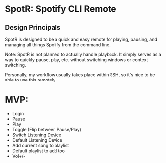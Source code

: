 # SpotR: Spotify CLI Remote

## Design Principals

SpotR is designed to be a quick and easy remote for playing, pausing, and managing all things Spotify from the command line. 

Note: SpotR is not planned to actually handle playback. It simply serves as a way to quickly pause, play, etc. without switching windows or context switching.

Personally, my workflow usually takes place within SSH, so it's nice to be able to use this remotely.

# MVP:

- Login
- Pause
- Play
- Toggle (Flip between Pause/Play)
- Switch Listening Device
- Default Listening Device
- Add current song to playlist
- Default playlist to add too
- Vol+/-
